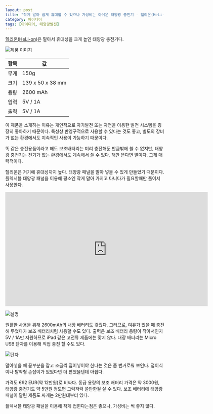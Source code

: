```yaml
---
layout: post
title: "작게 말아 쉽게 휴대할 수 있으나 가성비는 아쉬운 태양광 충전기 - 헬리온(HeLi-on)"
category: 아이디어
tags: [아이디어, 태양광발전]
---
```


[헬리온(HeLi-on)](http://heli-on.com/)은 말아서 휴대성을 크게 높인 태양광 충전기다.

![제품 이미지](https://www.infinitypv.com/images/infinityPV_HeLi-on_OPV-solar-charger-DSC_4019w.jpg)

항목 | 값
-----|------
무게 | 150g
크기 | 139 x 50 x 38 mm
용량 | 2600 mAh
입력 | 5V / 1A
출력 | 5V / 1A

이 제품을 소개하는 이유는 개인적으로 자가발전 또는 자연을 이용한 발전 시스템을 굉장히 좋아하기 때문이다.
특성상 반영구적으로 사용할 수 있다는 것도 좋고,
별도의 장비가 없는 환경에서도 지속적인 사용이 가능하기 때문이다.

똑 같은 충전용품이라고 해도
보조배터리는 미리 충전해둔 만큼밖에 쓸 수 없지만,
태양광 충전기는 전기가 없는 환경에서도 계속해서 쓸 수 있다.
해만 뜬다면 말이다.
그게 매력적이다.

헬리온은 거기에 휴대성까지 높다.
태양광 패널을 말아 넣을 수 있게 만들었기 때문이다.
플렉서블 태양광 패널을 이용해 평소엔 작게 말아 가지고 다니다가
필요할때만 풀어서 사용한다.

<center><iframe width="640" height="360" src="https://www.youtube.com/embed/PFFBDqj4-d0" frameborder="0" allowfullscreen></iframe></center>

![설명](https://lh3.googleusercontent.com/-Ohe70zrCg48/WXIWIKV-1GI/AAAAAAAAVew/15GBxiq8riobfE-uMtG8gQeCznhPDYWKgCE0YBhgL/s0/HeLi-on_3.jpg)

원활한 사용을 위해 2600mAh의 내장 배터리도 갖췄다.
그러므로, 여유가 있을 때 충전해 두었다가 보조 배터리처럼 사용할 수도 있다.
출력은 보조 배터리 용량이 작아서인지 5V / 1A만 지원하므로
iPad 같은 고전류 제품에는 맞지 않다.
내장 배터리는 Micro USB 단자를 이용해 직접 충전 할 수도 있다.

![단자](https://lh3.googleusercontent.com/-9J1CX0W-J58/WXIV7SVqPYI/AAAAAAAAVeg/CSMLxUjkO_E2DC8YYFlm2x0aSsZ2JFxiQCE0YBhgL/s0/HeLi-on_2.jpg)

말아넣을 때 끝부분을 잡고 조금씩 집어넣어야 한다는 것은 좀 번거로워 보인다.
접이식이나 탈착형 손잡이가 있었다면 더 편했을텐데 아쉽다.

가격도 €92 EUR(약 12만원)로 비싸다.
동급 용량의 보조 배터리 가격은 약 3000원,
태양광 충전기도 약 5만원 정도면 그럭저럭 쓸만한걸 살 수 있다.
보조 배터리에 태양광 패널이 달린 제품도 싸게는 2만원대부터 있다.

플렉서블 태양광 패널을 이용해 작게 접힌다는점은 좋으나,
가성비는 썩 좋지 않다.
